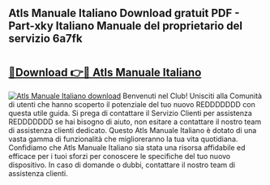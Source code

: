 ## Atls Manuale Italiano Download gratuit PDF - Part-xky Italiano Manuale del proprietario del servizio 6a7fk

# <h2><a href="http://dfalmo.blite.top/?on=Atls+Manuale+Italiano">🔗Download 👉🔴 Atls Manuale Italiano</a></h2>

[![Atls Manuale Italiano download](https://i.imgur.com/lujVjoI.png)](http://dfalmo.blite.top/?on=Atls+Manuale+Italiano)
Benvenuti nel Club! Unisciti alla Comunità di utenti che hanno scoperto il potenziale del tuo nuovo REDDDDDDD con questa utile guida. Si prega di contattare il Servizio Clienti per assistenza REDDDDDDD se hai bisogno di aiuto, non esitare a contattare il nostro team di assistenza clienti dedicato. Questo Atls Manuale Italiano è dotato di una vasta gamma di funzionalità che miglioreranno la tua vita quotidiana. Confidiamo che Atls Manuale Italiano sia stata una risorsa affidabile ed efficace per i tuoi sforzi per conoscere le specifiche del tuo nuovo dispositivo. In caso di domande o dubbi, contattare il nostro team di assistenza clienti.
